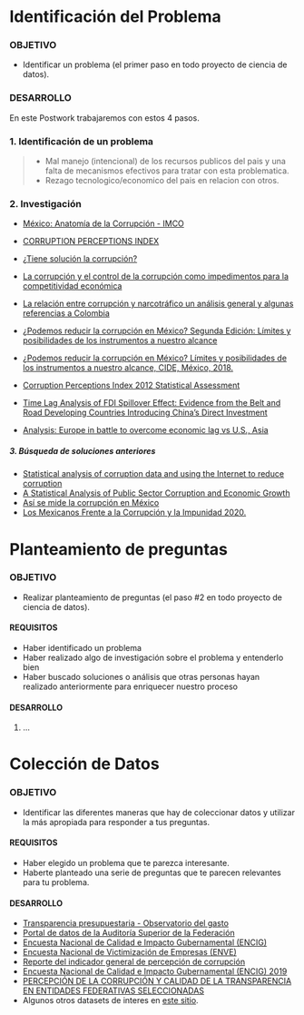 # Identificación del Problema

### OBJETIVO 

- Identificar un problema (el primer paso en todo proyecto de ciencia de datos).

### DESARROLLO

En este Postwork trabajaremos con estos 4 pasos.
### 1. Identificación de un problema
> - Mal manejo (intencional) de los recursos publicos del pais y una falta de mecanismos efectivos para tratar con esta problematica.
> - Rezago tecnologico/economico del pais en relacion con otros.

### 2. Investigación
- [México: Anatomía de la Corrupción - IMCO](https://imco.org.mx/wp-content/uploads/2016/10/2016-Anatomia_Corrupcion_2-Documento.pdf)
- [CORRUPTION PERCEPTIONS INDEX](https://www.transparency.org/en/cpi/2020/index/nzl)
- [¿Tiene solución
la corrupción?](https://imco.org.mx/indices/la-corrupcion-en-mexico/capitulos/analisis/tiene-solucion-la-corrupcion)
- [La corrupción y el control de la corrupción como impedimentos para la competitividad económica](http://www.scielo.org.mx/scielo.php?pid=S1405-10792010000200002&script=sci_arttext)
- [La relación entre corrupción y narcotráfico
un análisis general y algunas referencias a Colombia](https://dialnet.unirioja.es/servlet/articulo?codigo=7558575)
- [¿Podemos reducir la corrupción en México? Segunda Edición: Límites y posibilidades de los instrumentos a nuestro alcance](https://books.google.com.mx/books?hl=es&lr=&id=APFUDwAAQBAJ&oi=fnd&pg=PT149&dq=corrupci%C3%B3n+en+m%C3%A9xico&ots=zIKUtUmAXH&sig=7u5Ssh_-BtDua5EkOMrB8ReTTeE&redir_esc=y#v=onepage&q=corrupci%C3%B3n%20en%20m%C3%A9xico&f=false)
- [¿Podemos reducir la corrupción en México?
Límites y posibilidades de los instrumentos a nuestro alcance, CIDE,
México, 2018.](https://www.uv.mx/cedegs/files/2021/04/Revista-Letras-Juridicas-numero40.pdf#page=161)
- [Corruption Perceptions Index 2012
Statistical Assessment](https://citeseerx.ist.psu.edu/viewdoc/download?doi=10.1.1.872.1686&rep=rep1&type=pdf)

- [Time Lag Analysis of FDI Spillover Effect: Evidence from the Belt and Road Developing Countries Introducing China’s Direct Investment](https://www.researchgate.net/publication/335856559_Time_Lag_Analysis_of_FDI_Spillover_Effect_Evidence_from_the_Belt_and_Road_Developing_Countries_Introducing_China's_Direct_Investment)
- [Analysis: Europe in battle to overcome economic lag vs U.S., Asia](https://www.reuters.com/article/us-eurozone-economy-analysis-idUKKBN2A5155)


##### 3. Búsqueda de soluciones anteriores
- [Statistical analysis of corruption data and using the Internet to reduce corruption](https://www.sciencedirect.com/science/article/abs/pii/S1049007800000348)
- [A Statistical Analysis of Public Sector Corruption and Economic Growth](https://scholarship.claremont.edu/lux/vol2/iss1/6/)
- [Así se mide la corrupción en México
](https://www2.deloitte.com/mx/es/pages/dnoticias/articles/asi-se-mide-corrupcion-mexico.html)
- [Los Mexicanos Frente a la Corrupción y la Impunidad 2020.](https://contralacorrupcion.mx/los-mexicanos-frente-a-la-corrupcion-y-la-impunidad-2020/)

# Planteamiento de preguntas
### OBJETIVO 

- Realizar planteamiento de preguntas (el paso #2 en todo proyecto de ciencia de datos).

#### REQUISITOS 

- Haber identificado un problema
- Haber realizado algo de investigación sobre el problema y entenderlo bien
- Haber buscado soluciones o análisis que otras personas hayan realizado anteriormente para enriquecer nuestro proceso

#### DESARROLLO
1. ...

# Colección de Datos

### OBJETIVO 

- Identificar las diferentes maneras que hay de coleccionar datos y utilizar la más apropiada para responder a tus preguntas.

#### REQUISITOS 

- Haber elegido un problema que te parezca interesante.
- Haberte planteado una serie de preguntas que te parecen relevantes para tu problema.

#### DESARROLLO
- [Transparencia presupuestaria - Observatorio del gasto](https://www.transparenciapresupuestaria.gob.mx/es/PTP/Datos_Abiertos)
- [Portal de datos de la Auditoría Superior de la Federación](http://www.asfdatos.gob.mx/)
- [Encuesta Nacional de Calidad e Impacto Gubernamental (ENCIG)](https://datos.gob.mx/busca/dataset/encuesta-nacional-de-calidad-e-impacto-gubernamental-encig)
- [Encuesta Nacional de Victimización de Empresas (ENVE)
](https://datos.gob.mx/busca/dataset/encuesta-nacional-de-victimizacion-de-empresas-enve1)
- [Reporte del indicador general de percepción de corrupción](https://datos.gob.mx/busca/dataset/resultados-de-encuestas/resource/bd173fb7-e670-4ecf-93cb-d29782b4b3e5)
- [Encuesta Nacional de Calidad e Impacto Gubernamental (ENCIG) 2019](https://www.inegi.org.mx/app/saladeprensa/noticia.html?id=5724)
- [PERCEPCIÓN DE LA CORRUPCIÓN Y CALIDAD DE LA TRANSPARENCIA EN ENTIDADES FEDERATIVAS SELECCIONADAS](https://contralacorrupcion.mx/anatomiadigital/content/corrupcion-en-mexico.php)
- Algunos otros datasets de interes en [este sitio](https://politica.expansion.mx/mexico/2019/12/09/10-datos-que-revelan-que-tan-grave-es-la-corrupcion-en-mexico).